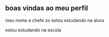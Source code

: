 ## boas vindas ao meu perfil 
meu nome e chefe zo 
estou estudando na alura 

estou estudando na escola 
